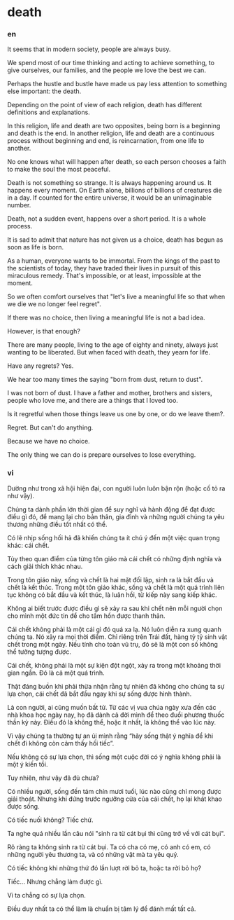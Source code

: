 # death

### en

It seems that in modern society, people are always busy.

We spend most of our time thinking and acting to achieve something, to give ourselves, our families, and the people we love the best we can.

Perhaps the hustle and bustle have made us pay less attention to something else important: the death.

Depending on the point of view of each religion, death has different definitions and explanations.

In this religion, life and death are two opposites, being born is a beginning and death is the end. In another religion, life and death are a continuous process without beginning and end, is reincarnation, from one life to another.

No one knows what will happen after death, so each person chooses a faith to make the soul the most peaceful.

Death is not something so strange. It is always happening around us. It happens every moment. On Earth alone, billions of billions of creatures die in a day. If counted for the entire universe, it would be an unimaginable number.

Death, not a sudden event, happens over a short period. It is a whole process.

It is sad to admit that nature has not given us a choice, death has begun as soon as life is born.

As a human, everyone wants to be immortal. From the kings of the past to the scientists of today, they have traded their lives in pursuit of this miraculous remedy. That's impossible, or at least, impossible at the moment.

So we often comfort ourselves that "let's live a meaningful life so that when we die we no longer feel regret".

If there was no choice, then living a meaningful life is not a bad idea.

However, is that enough?

There are many people, living to the age of eighty and ninety, always just wanting to be liberated. But when faced with death, they yearn for life.

Have any regrets? Yes.

We hear too many times the saying "born from dust, return to dust".

I was not born of dust. I have a father and mother, brothers and sisters, people who love me, and there are a things that I loved too.

Is it regretful when those things leave us one by one, or do we leave them?.

Regret. But can't do anything.

Because we have no choice.

The only thing we can do is prepare ourselves to lose everything.


### vi

Dường như trong xã hội hiện đại, con người luôn luôn bận rộn (hoặc cố tỏ ra như vậy).

Chúng ta dành phần lớn thời gian để suy nghĩ và hành động để đạt được điều gì đó, để mang lại cho bản thân, gia đình và những người chúng ta yêu thương những điều tốt nhất có thể.

Có lẽ nhịp sống hối hả đã khiến chúng ta ít chú ý đến một việc quan trọng khác: cái chết.

Tùy theo quan điểm của từng tôn giáo mà cái chết có những định nghĩa và cách giải thích khác nhau.

Trong tôn giáo này, sống và chết là hai mặt đối lập, sinh ra là bắt đầu và chết là kết thúc. Trong một tôn giáo khác, sống và chết là một quá trình liên tục không có bắt đầu và kết thúc, là luân hồi, từ kiếp này sang kiếp khác.

Không ai biết trước được điều gì sẽ xảy ra sau khi chết nên mỗi người chọn cho mình một đức tin để cho tâm hồn được thanh thản.

Cái chết không phải là một cái gì đó quá xa lạ. Nó luôn diễn ra xung quanh chúng ta. Nó xảy ra mọi thời điểm. Chỉ riêng trên Trái đất, hàng tỷ tỷ sinh vật chết trong một ngày. Nếu tính cho toàn vũ trụ, đó sẽ là một con số không thể tưởng tượng được.

Cái chết, không phải là một sự kiện đột ngột, xảy ra trong một khoảng thời gian ngắn. Đó là cả một quá trình.

Thật đáng buồn khi phải thừa nhận rằng tự nhiên đã không cho chúng ta sự lựa chọn, cái chết đã bắt đầu ngay khi sự sống được hình thành.

Là con người, ai cũng muốn bất tử. Từ các vị vua chúa ngày xưa đến các nhà khoa học ngày nay, họ đã dành cả đời mình để theo đuổi phương thuốc thần kỳ này. Điều đó là không thể, hoặc ít nhất, là không thể vào lúc này.

Vì vậy chúng ta thường tự an ủi mình rằng “hãy sống thật ý nghĩa để khi chết đi không còn cảm thấy hối tiếc”.

Nếu không có sự lựa chọn, thì sống một cuộc đời có ý nghĩa không phải là một ý kiến tồi.

Tuy nhiên, như vậy đã đủ chưa?

Có nhiều người, sống đến tám chín mươi tuổi, lúc nào cũng chỉ mong được giải thoát. Nhưng khi đứng trước ngưỡng cửa của cái chết, họ lại khát khao được sống.

Có tiếc nuối không? Tiếc chứ.

Ta nghe quá nhiều lần câu nói "sinh ra từ cát bụi thì cũng trở về với cát bụi".

Rõ ràng ta không sinh ra từ cát bụi. Ta có cha có mẹ, có anh có em, có những người yêu thương ta, và có những vật mà ta yêu quý.

Có tiếc không khi những thứ đó lần lượt rời bỏ ta, hoặc ta rời bỏ họ? 

Tiếc... Nhưng chẳng làm được gì.

Vì ta chẳng có sự lựa chọn.

Điều duy nhất ta có thể làm là chuẩn bị tâm lý để đánh mất tất cả.
